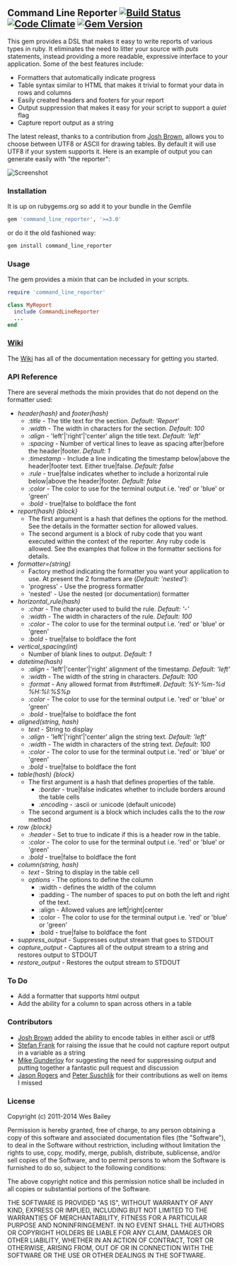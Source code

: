 ## Command Line Reporter [![Build Status](https://travis-ci.org/wbailey/command_line_reporter.png)](https://travis-ci.org/wbailey/command_line_reporter)  [![Code Climate](https://codeclimate.com/github/wbailey/command_line_reporter.png)](https://codeclimate.com/github/wbailey/command_line_reporter) [![Gem Version](https://badge.fury.io/rb/command_line_reporter.png)](http://badge.fury.io/rb/command_line_reporter)

This gem provides a DSL that makes it easy to write reports of various types in ruby.  It eliminates
the need to litter your source with *puts* statements, instead providing a more readable, expressive
interface to your application.  Some of the best features include:

* Formatters that automatically indicate progress
* Table syntax similar to HTML that makes it trivial to format your data in rows and columns
* Easily created headers and footers for your report
* Output suppression that makes it easy for your script to support a _quiet_ flag
* Capture report output as a string

The latest releast, thanks to a contribution from [Josh Brown](https://github.com/tobijb), allows you
to choose between UTF8 or ASCII for drawing tables.  By default it will use UTF8 if your system
supports it. Here is an example of output you can generate easily with "the reporter":

![Screenshot](http://i.imgur.com/5izCf.png)

### Installation

It is up on rubygems.org so add it to your bundle in the Gemfile

```bash
gem 'command_line_reporter', '>=3.0'
```

or do it the old fashioned way:

```bash
gem install command_line_reporter
```

### Usage

The gem provides a mixin that can be included in your scripts.

```ruby
require 'command_line_reporter'

class MyReport
  include CommandLineReporter
  ...
end
```

### [Wiki](https://github.com/wbailey/command_line_reporter/wiki)

The [Wiki](https://github.com/wbailey/command_line_reporter/wiki) has all of the documentation
necessary for getting you started.

### API Reference

There are several methods the mixin provides that do not depend on the formatter used:

* _header(hash)_ and _footer(hash)_
  * _:title_ - The title text for the section.  _Default: 'Report'_
  * _:width_ - The width in characters for the section.  _Default: 100_
  * _:align_ - 'left'|'right'|'center' align the title text.  _Default: 'left'_
  * _:spacing_ - Number of vertical lines to leave as spacing after|before the header|footer.
    _Default: 1_
  * _:timestamp_ - Include a line indicating the timestamp below|above the header|footer text.
    Either true|false.  _Default: false_
  * _:rule_ - true|false indicates whether to include a horizontal rule below|above the
    header|footer.  _Default: false_
  * _:color_ - The color to use for the terminal output i.e. 'red' or 'blue' or 'green'
  * _:bold_ - true|false to boldface the font
* _report(hash) {block}_
  * The first argument is a hash that defines the options for the method. See the details in the
    formatter section for allowed values.
  * The second argument is a block of ruby code that you want executed within the context of the
    reporter.  Any ruby code is allowed.  See the examples that follow in the formatter sections for
    details.
* _formatter=(string)_
  * Factory method indicating the formatter you want your application to use.  At present the 2
    formatters are (_Default: 'nested'_):
  * 'progress' - Use the progress formatter
  * 'nested' - Use the nested (or documentation) formatter
* _horizontal_rule(hash)_
  * _:char_ - The character used to build the rule.  _Default: '-'_
  * _:width_ - The width in characters of the rule.  _Default: 100_
  * _:color_ - The color to use for the terminal output i.e. 'red' or 'blue' or 'green'
  * _:bold_ - true|false to boldface the font
* _vertical_spacing(int)_
  * Number of blank lines to output.  _Default: 1_
* _datetime(hash)_
  * _:align_ - 'left'|'center'|'right' alignment of the timestamp.  _Default: 'left'_
  * _:width_ - The width of the string in characters.  _Default: 100_
  * _:format_ - Any allowed format from #strftime#.  _Default: %Y-%m-%d %H:%I:%S%p_
  * _:color_ - The color to use for the terminal output i.e. 'red' or 'blue' or 'green'
  * _:bold_ - true|false to boldface the font
* _aligned(string, hash)_
  * _text_ - String to display
  * _:align_ - 'left'|'right'|'center' align the string text.  _Default: 'left'_
  * _:width_ - The width in characters of the string text.  _Default: 100_
  * _:color_ - The color to use for the terminal output i.e. 'red' or 'blue' or 'green'
  * _:bold_ - true|false to boldface the font
* _table(hash) {block}_
  * The first argument is a hash that defines properties of the table.
    * _:border_ - true|false indicates whether to include borders around the table cells
    * _:encoding_ - :ascii or :unicode (default unicode)
  * The second argument is a block which includes calls the to the _row_ method
* _row {block}_
  * _:header_ - Set to true to indicate if this is a header row in the table.
  * _:color_ - The color to use for the terminal output i.e. 'red' or 'blue' or 'green'
  * _:bold_ - true|false to boldface the font
* _column(string, hash)_
  * _text_ - String to display in the table cell
  * _options_ - The options to define the column
    * :width - defines the width of the column
    * :padding - The number of spaces to put on both the left and right of the text.
    * :align - Allowed values are left|right|center
    * :color - The color to use for the terminal output i.e. 'red' or 'blue' or 'green'
    * :bold - true|false to boldface the font
* _suppress_output_ - Suppresses output stream that goes to STDOUT
* _capture_output_ - Captures all of the output stream to a string and restores output to STDOUT
* _restore_output_ - Restores the output stream to STDOUT

### To Do

* Add a formatter that supports html output
* Add the ability for a column to span across others in a table

### Contributors

* [Josh Brown](https://github.com/tobijb) added the ability to encode tables in either ascii or utf8
* [Stefan Frank](https://github.com/mugwump) for raising the issue that he could not capture report
  output in a variable as a string
* [Mike Gunderloy](https://github.com/ffmike) for suggesting the need for suppressing output and
  putting together a fantastic pull request and discussion
* [Jason Rogers](https://github.com/jacaetevha) and [Peter Suschlik](https://github.com/splattael)
  for their contributions as well on items I missed

### License

Copyright (c) 2011-2014 Wes Bailey

Permission is hereby granted, free of charge, to any person obtaining a copy of this software and
associated documentation files (the "Software"), to deal in the Software without restriction,
including without limitation the rights to use, copy, modify, merge, publish, distribute,
sublicense, and/or sell copies of the Software, and to permit persons to whom the Software is
furnished to do so, subject to the following conditions:

The above copyright notice and this permission notice shall be included in all copies or substantial
portions of the Software.

THE SOFTWARE IS PROVIDED "AS IS", WITHOUT WARRANTY OF ANY KIND, EXPRESS OR IMPLIED, INCLUDING BUT
NOT LIMITED TO THE WARRANTIES OF MERCHANTABILITY, FITNESS FOR A PARTICULAR PURPOSE AND
NONINFRINGEMENT. IN NO EVENT SHALL THE AUTHORS OR COPYRIGHT HOLDERS BE LIABLE FOR ANY CLAIM, DAMAGES
OR OTHER LIABILITY, WHETHER IN AN ACTION OF CONTRACT, TORT OR OTHERWISE, ARISING FROM, OUT OF OR IN
CONNECTION WITH THE SOFTWARE OR THE USE OR OTHER DEALINGS IN THE SOFTWARE.
